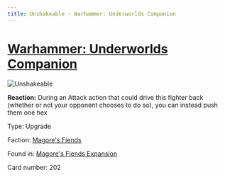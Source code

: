 ```yaml
---
title: Unshakeable - Warhammer: Underworlds Companion
---
```


# [Warhammer: Underworlds Companion](https://guidokessels.github.io/wh-underworlds)

  

![Unshakeable](https://warhammerunderworlds.com/wp-content/uploads/sites/6/2018/03/202_ENG.png)

<b>Reaction:</b> During an Attack action that could drive this fighter back (whether or not your opponent chooses to do so), you can instead push them one hex

Type: Upgrade

Faction: [Magore's Fiends](https://guidokessels.github.io/wh-underworlds/factions/magores-fiends)

Found in: [Magore's Fiends Expansion](https://guidokessels.github.io/wh-underworlds/locations/magores-fiends-expansion)

Card number: 202
